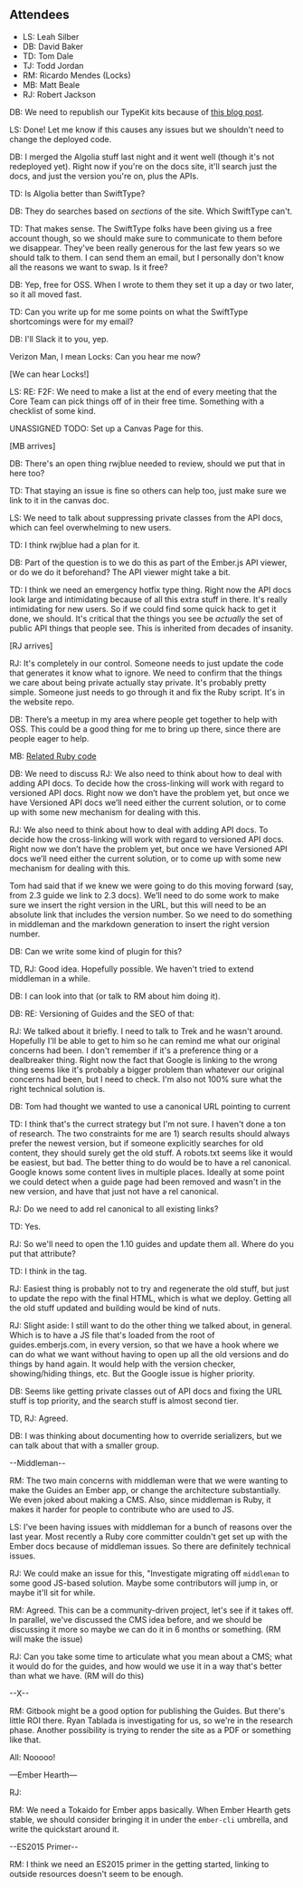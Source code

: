 ## Attendees

- LS: Leah Silber
- DB: David Baker
- TD: Tom Dale
- TJ: Todd Jordan
- RM: Ricardo Mendes (Locks)
- MB: Matt Beale
- RJ: Robert Jackson

DB: We need to republish our TypeKit kits because of [this blog post](http://blog.typekit.com/2015/12/16/better-font-events-with-the-native-font-loading-api).

LS: Done! Let me know if this causes any issues but we shouldn't need to change the deployed code.

DB: I merged the Algolia stuff last night and it went well (though it's not redeployed yet). Right now if you're on the docs site, it'll search just the docs, and just the version you're on, plus the APIs. 

TD: Is Algolia better than SwiftType?

DB: They do searches based on _sections_ of the site. Which SwiftType can't.

TD: That makes sense. The SwiftType folks have been giving us a free account though, so we should make sure to communicate to them before we disappear. They've been really generous for the last few years so we should talk to them. I can send them an email, but I personally don't know all the reasons we want to swap. Is it free?

DB: Yep, free for OSS. When I wrote to them they set it up a day or two later, so it all moved fast.

TD: Can you write up for me some points on what the SwiftType shortcomings were for my email?

DB: I'll Slack it to you, yep.

Verizon Man, I mean Locks: Can you hear me now?

[We can hear Locks!]

LS:  RE: F2F: We need to make a list at the end of every meeting that the Core Team can pick things off of in their free time. Something with a checklist of some kind.

UNASSIGNED TODO: Set up a Canvas Page for this.

[MB arrives]

DB: There's an open thing rwjblue needed to review, should we put that in here too?

TD: That staying an issue is fine so others can help too, just make sure we link to it in the canvas doc.

LS: We need to talk about suppressing private classes from the API docs, which can feel overwhelming to new users.

TD: I think rwjblue had a plan for it.

DB: Part of the question is to we do this as part of the Ember.js API viewer, or do we do it beforehand? The API viewer might take a bit.

TD: I think we need an emergency hotfix type thing. Right now the API docs look large and intimidating because of all this extra stuff in there. It's really intimidating for new users. So if we could find some quick hack to get it done, we should. It's critical that the things you see be _actually_ the set of public API things that people see. This is inherited from decades of insanity.

[RJ arrives]

RJ: It's completely in our control. Someone needs to just update the code that generates it know what to ignore. We need to confirm that the things we care about being private actually stay private. It's probably pretty simple. Someone just needs to go through it and fix the Ruby script. It's in the website repo. 

DB: There’s a meetup in my area where people get together to help with OSS. This could be a good thing for me to bring up there, since there are people eager to help.

MB: [Related Ruby code](https://github.com/emberjs/website/blob/master/lib/api_docs.rb#L23)

DB: We need to discuss RJ: We also need to think about how to deal with adding API docs. To decide how the cross-linking will work with regard to versioned API docs. Right now we don’t have the problem yet, but once we have Versioned API docs we’ll need either the current solution, or to come up with some new mechanism for dealing with this.

RJ: We also need to think about how to deal with adding API docs. To decide how the cross-linking will work with regard to versioned API docs. Right now we don’t have the problem yet, but once we have Versioned API docs we’ll need either the current solution, or to come up with some new mechanism for dealing with this.

Tom had said that if we knew we were going to do this moving forward (say, from 2.3 guide we link to 2.3 docs). We’ll need to do some work to make sure we insert the right version in the URL, but this will need to be an absolute link that includes the version number. So we need to do something in middleman and the markdown generation to insert the right version number. 

DB: Can we write some kind of plugin for this?

TD, RJ: Good idea. Hopefully possible. We haven't tried to extend middleman in a while.

DB: I can look into that (or talk to RM about him doing it).

DB: RE: Versioning of Guides and the SEO of that: 

RJ: We talked about it briefly. I need to talk to Trek and he wasn't around. Hopefully I'll be able to get to him so he can remind me what our original concerns had been. I don't remember if it's a preference thing or a dealbreaker thing. Right now the fact that Google is linking to the wrong thing seems like it's probably a bigger problem than whatever our original concerns had been, but I need to check. I'm also not 100% sure what the right technical solution is.

DB: Tom had thought we wanted to use a canonical URL pointing to current

TD: I think that's the currect strategy but I'm not sure. I haven't done a ton of research. The two constraints for me are 1) search results should always prefer the newest version, but if someone explicitly searches for old content, they should surely get the old stuff. A robots.txt seems like it would be easiest, but bad. The better thing to do would be to have a rel canonical. Google knows some content lives in multiple places.  Ideally at some point we could detect when a guide page had been removed and wasn't in the new version, and have that just not have a rel canonical.

RJ: Do we need to add rel canonical to all existing links?

TD: Yes.

RJ: So we'll need to open the 1.10 guides and update them all. Where do you put that attribute?

TD: I think in the <head> tag.

RJ: Easiest thing is probably not to try and regenerate the old stuff, but just to update the repo with the final HTML, which is what we deploy. Getting all the old stuff updated and building would be kind of nuts. 

RJ: Slight aside: I still want to do the other thing we talked about, in general. Which is to have a JS file that's loaded from the root of guides.emberjs.com, in every version, so that we have a hook where we can do what we want without having to open up all the old versions and do things by hand again. It would help with the version checker, showing/hiding things, etc. But the Google issue is higher priority.

DB: Seems like getting private classes out of API docs and fixing the URL stuff is top priority, and the search stuff is almost second tier.

TD, RJ: Agreed.

DB: I was thinking about documenting how to override serializers, but we can talk about that with a smaller group.

--Middleman--

RM: The two main concerns with middleman were that we were wanting to make the Guides an Ember app, or change the architecture substantially. We even joked about making a CMS. Also, since middleman is Ruby, it makes it harder for people to contribute who are used to JS.

LS: I've been having issues with middleman for a bunch of reasons over the last year. Most recently a Ruby core committer couldn't get set up with the Ember docs because of middleman issues. So there are definitely technical issues.

RJ: We could make an issue for this, "Investigate migrating off `middleman` to some good JS-based solution. Maybe some contributors will jump in, or maybe it'll sit for while.

RM: Agreed. This can be a community-driven project, let's see if it takes off. In parallel, we've discussed the CMS idea before, and we should be discussing it more so maybe we can do it in 6 months or something. (RM will make the issue)

RJ: Can you take some time to articulate what you mean about a CMS; what it would do for the guides, and how would we use it in a way that's better than what we have. (RM will do this)

--X--

RM: Gitbook might be a good option for publishing the Guides. But there's little ROI there. Ryan Tablada is investigating for us, so we're in the research phase. Another possibility is trying to render the site as a PDF or something like that.

All: Nooooo!

—Ember Hearth—

RJ: 

RM: We need a Tokaido for Ember apps basically. When Ember Hearth gets stable, we should consider bringing it in under the `ember-cli` umbrella, and write the quickstart around it. 

--ES2015 Primer--

RM: I think we need an ES2015 primer in the getting started, linking to outside resources doesn't seem to be enough.

